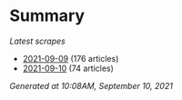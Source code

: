 # Summary
*Latest scrapes*
* [2021-09-09](https://github.com/nuuuwan/news_lk/blob/data/news_lk.2021-09-09.json) (176 articles)
* [2021-09-10](https://github.com/nuuuwan/news_lk/blob/data/news_lk.2021-09-10.json) (74 articles)

*Generated at 10:08AM, September 10, 2021*